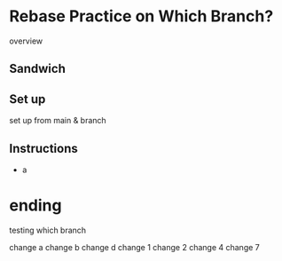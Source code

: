 # Rebase Practice on Which Branch?

overview
## Sandwich

## Set up

set up from main & branch

## Instructions

* a

# ending

testing which branch

change a
change b
change d
change 1
change 2
change 4
change 7
